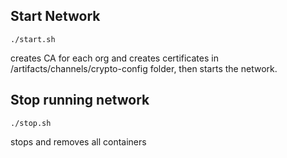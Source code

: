 ## Start Network

```
./start.sh
```
creates CA for each org and creates certificates in /artifacts/channels/crypto-config folder, then starts the network.

## Stop running network 
```
./stop.sh
```
stops and removes all containers

